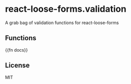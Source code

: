 # react-loose-forms.validation
A grab bag of validation functions for react-loose-forms

## Functions
{{fn docs}}

## License
MIT
